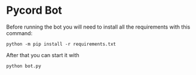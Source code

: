 # Pycord Bot

Before running the bot you will need to install all the requirements with this command:

```
python -m pip install -r requirements.txt
```

After that you can start it with

```
python bot.py
```
